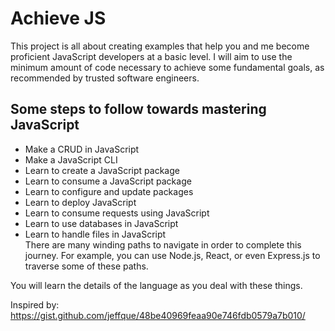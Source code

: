 # Achieve JS

This project is all about creating examples that help you and me become proficient JavaScript developers at a basic level. I will aim to use the minimum amount of code necessary to achieve some fundamental goals, as recommended by trusted software engineers.  

## Some steps to follow towards mastering JavaScript

- Make a CRUD in JavaScript
- Make a JavaScript CLI
- Learn to create a JavaScript package
- Learn to consume a JavaScript package
- Learn to configure and update packages
- Learn to deploy JavaScript
- Learn to consume requests using JavaScript
- Learn to use databases in JavaScript
- Learn to handle files in JavaScript  
There are many winding paths to navigate in order to complete this journey. For example, you can use Node.js, React, or even Express.js to traverse some of these paths.

You will learn the details of the language as you deal with these things.

Inspired by: https://gist.github.com/jeffque/48be40969feaa90e746fdb0579a7b010/